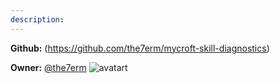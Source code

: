 ```yaml
---
description: 
---
```



**Github:** (https://github.com/the7erm/mycroft-skill-diagnostics)

**Owner:** [@the7erm](https://github.com/the7erm) ![avatart](https://avatars0.githubusercontent.com/u/2530157?v=4)

